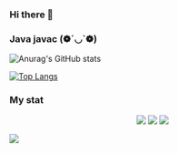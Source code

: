 ### Hi there 👋
### Java javac (❁´◡`❁)

![Anurag's GitHub stats](https://github-readme-stats.vercel.app/api?username=Ovarbor&show_icons=true)

[![Top Langs](https://github-readme-stats.vercel.app/api/top-langs/?username=Ovarbor&layout=compact)](https://github.com/anuraghazra/github-readme-stats)

### My stat
<div id="stat" align="center">
	<img src="https://github-profile-summary-cards.vercel.app/api/cards/profile-details?username=Ovarbor&theme=github_dark"/>
	<img src="http://github-profile-summary-cards.vercel.app/api/cards/repos-per-language?username=Ovarbor&theme=default"/>
	<img src="https://github-profile-summary-cards.vercel.app/api/cards/stats?username=Ovarbor&theme=github_dark"/>
</div>

![](http://github-profile-summary-cards.vercel.app/api/cards/repos-per-language?username=Ovarbor&theme=default)

<!--
**Ovarbor/Ovarbor** is a ✨ _special_ ✨ repository because its `README.md` (this file) appears on your GitHub profile.

Here are some ideas to get you started:

- 🔭 I’m currently working on ...
- 🌱 I’m currently learning ...
- 👯 I’m looking to collaborate on ...
- 🤔 I’m looking for help with ...
- 💬 Ask me about ...
- 📫 How to reach me: ...
- 😄 Pronouns: ...
- ⚡ Fun fact: ...
-->
